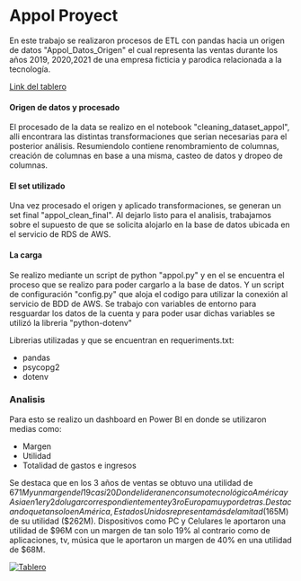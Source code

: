 # Appol Proyect
En este trabajo se realizaron procesos de ETL con pandas hacia un origen de datos "Appol_Datos_Origen" el cual representa las ventas durante los años 2019, 2020,2021 de una empresa ficticia y parodica relacionada a la tecnología.

[Link del tablero ](https://app.powerbi.com/view?r=eyJrIjoiZWU4NGM5OTgtMjFlNS00NWQ1LWI3Y2ItOTJmYmJkNTc2NzNhIiwidCI6IjA1NzFiYTFiLTViMzAtNGNlNi1hNGU0LWM0ZGM4NDUwMDJlMSIsImMiOjR9 "Link del tablero ")

#### Origen de datos y procesado
El procesado de la data se realizo en el  notebook "cleaning_dataset_appol", alli encontrara las distintas transformaciones que serian necesarias para el posterior análisis. Resumiendolo contiene renombramiento de columnas, creación de columnas en base a una misma, casteo de datos y dropeo de columnas.

#### El set utilizado

Una vez procesado el origen y aplicado transformaciones, se generan un set final "appol_clean_final". Al dejarlo listo para el analisis, trabajamos sobre el supuesto de que se solicita alojarlo en la base de datos ubicada en el servicio de RDS de AWS.

#### La carga
Se realizo mediante un script de python "appol.py" y en el se encuentra el proceso que se realizo para poder cargarlo a la base de datos.
Y un script de configuración "config.py" que aloja el codigo para utilizar la conexión al servicio de BDD de AWS. Se trabajo con variables de entorno para resguardar los datos de la cuenta y para poder usar dichas variables se utilizó la libreria "python-dotenv"

Librerias utilizadas y que se encuentran en requeriments.txt:
- pandas
- psycopg2
- dotenv

### Analisis
Para esto se realizo un dashboard en Power BI en donde se utilizaron medias como:
- Margen
- Utilidad
- Totalidad de gastos e ingresos

Se destaca que en los 3 años de ventas se obtuvo una utilidad de $671M y un margen del 19 casi 20%.
Donde lideran en consumo tecnológico América y Asia en 1er y 2do lugar correspondientemente y 3ro Europa muy por detras.
Destacando que tan solo en América, Estados Unidos representa más de la mitad ($165M) de su utilidad ($262M). Dispositivos como PC y Celulares le aportaron una utilidad de $96M con un margen de tan solo 19% al contrario como de aplicaciones, tv, música que le aportaron un margen de 40% en una utilidad de $68M.

[![Tablero](Github "Tablero")](https://raw.githubusercontent.com/alexissuarez024/appol/main/img/tablero.png?token=GHSAT0AAAAAACHJUSGP452R5FPC3FRYDYJ6ZIDISHA "Tablero")